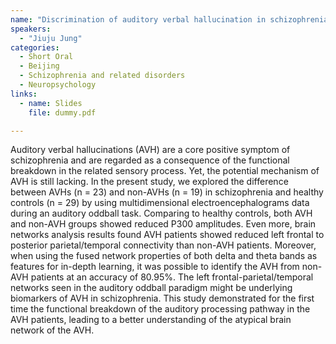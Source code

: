 ```yaml
---
name: "Discrimination of auditory verbal hallucination in schizophrenia based on the brain networks: an EEG study"
speakers:
  - "Jiuju Jung"
categories:
  - Short Oral
  - Beijing
  - Schizophrenia and related disorders
  - Neuropsychology
links:
  - name: Slides
    file: dummy.pdf

---
```


Auditory verbal hallucinations (AVH) are a core positive symptom of schizophrenia and are regarded as a consequence of the functional breakdown in the related sensory process. Yet, the potential mechanism of AVH is still lacking. 
In the present study, we explored the difference between AVHs (n = 23) and non-AVHs (n = 19) in schizophrenia and healthy controls (n = 29) by using multidimensional electroencephalograms data during an auditory oddball task. Comparing to healthy controls, both AVH and non-AVH groups showed reduced P300 amplitudes. Even more, brain networks analysis results found AVH patients showed reduced left frontal to posterior parietal/temporal connectivity than non-AVH patients. Moreover, when using the fused network properties of both delta and theta bands as features for in-depth learning, it was possible to identify the AVH from non-AVH patients at an accuracy of 80.95%. 
The left frontal-parietal/temporal networks seen in the auditory oddball paradigm might be underlying biomarkers of AVH in schizophrenia. This study demonstrated for the first time the functional breakdown of the auditory processing pathway in the AVH patients, leading to a better understanding of the atypical brain network of the AVH.
